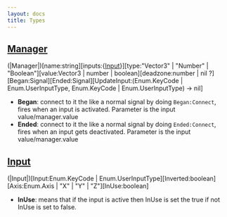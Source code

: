 ```yaml
---
layout: docs
title: Types
---
```


## [Manager](#manager)
(|Manager|)[name:string][inputs:{[Input](/docs/flow/Types#input)}][type:"Vector3" | "Number" | "Boolean"][value:Vector3 | number | boolean][deadzone:number | nil ?][Began:Signal][Ended:Signal][UpdateInput:(Enum.KeyCode | Enum.UserInputType, Enum.KeyCode | Enum.UserInputType) -> nil]

- **Began**: connect to it the like a normal signal by doing ```Began:Connect```, fires when an input is activated. Parameter is the input value/manager.value
- **Ended**: connect to it the like a normal signal by doing ```Ended:Connect```, fires when an input gets deactivated. Parameter is the input value/manager.value

## [Input](#input)
(|Input|)[Input:Enum.KeyCode | Enum.UserInputType][Inverted:boolean][Axis:Enum.Axis | "X" | "Y" | "Z"][InUse:boolean]

- **InUse**: means that if the input is active then InUse is set the true if not InUse is set to false.